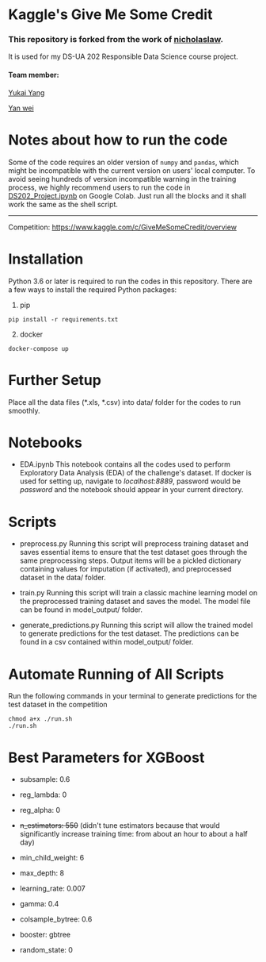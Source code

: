# Kaggle's Give Me Some Credit

### This repository is forked from the work of [nicholaslaw](https://github.com/nicholaslaw). 

It is used for my DS-UA 202 Responsible Data Science course project.

#### Team member:
[Yukai Yang](https://www.linkedin.com/in/yukai-yang-7bba651a3/)

[Yan wei](https://github.com/yw4182)

# Notes about how to run the code
Some of the code requires an older version of `numpy` and `pandas`, which might be incompatible with the current version on users' local computer. To avoid seeing hundreds of version incompatible warning in the training process, we highly recommend users to run the code in [DS202_Project.ipynb](https://github.com/yk803/DS202_proj/blob/master/DS202_Project.ipynb) on Google Colab. Just run all the blocks and it shall work the same as the shell script.

------------

Competition: https://www.kaggle.com/c/GiveMeSomeCredit/overview

# Installation
Python 3.6 or later is required to run the codes in this repository. There are a few ways to install the required Python packages:

1. pip
```
pip install -r requirements.txt
```

2. docker
```
docker-compose up
```

# Further Setup
Place all the data files (*.xls, *.csv) into data/ folder for the codes to run smoothly.

# Notebooks
- EDA.ipynb
This notebook contains all the codes used to perform Exploratory Data Analysis (EDA) of the challenge's dataset. If docker is used for setting up, navigate to *localhost:8889*, password would be *password* and the notebook should appear in your current directory.

# Scripts
- preprocess.py
Running this script will preprocess training dataset and saves essential items to ensure that the test dataset goes through the same preprocessing steps. Output items will be a pickled dictionary containing values for imputation (if activated), and preprocessed dataset in the data/ folder.

- train.py
Running this script will train a classic machine learning model on the preprocessed training dataset and saves the model. The model file can be found in model_output/ folder.

- generate_predictions.py
Running this script will allow the trained model to generate predictions for the test dataset. The predictions can be found in a csv contained within model_output/ folder.

# Automate Running of All Scripts
Run the following commands in your terminal to generate predictions for the test dataset in the competition
```
chmod a+x ./run.sh
./run.sh
```

# Best Parameters for XGBoost
- subsample: 0.6
- reg_lambda: 0
- reg_alpha: 0

- ~~n_estimators: 550~~ (didn't tune estimators because that would significantly increase training time: from about an hour to about a half day)
- min_child_weight: 6
- max_depth: 8
- learning_rate: 0.007
- gamma: 0.4
- colsample_bytree: 0.6
- booster: gbtree
- random_state: 0
